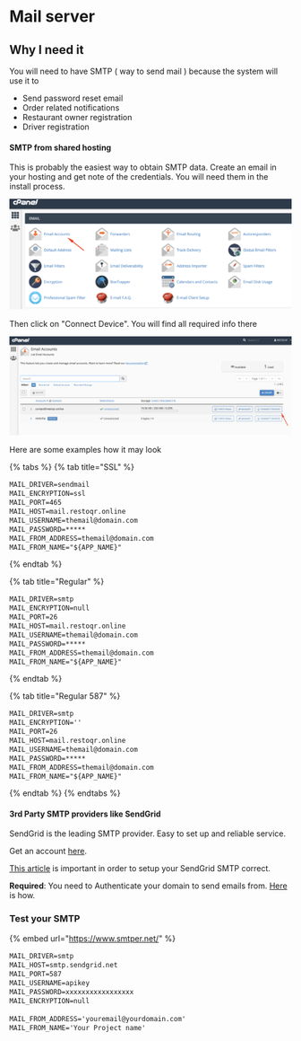 # Mail server

## Why I need it

You will need to have SMTP \( way to send mail \) because the system will use it to

* Send password reset email
* Order related notifications 
* Restaurant owner registration
* Driver registration



####  SMTP from shared hosting

This is probably the easiest way to obtain SMTP data. Create an email in your hosting and get note of the credentials. You will need them in the install process.

![](../.gitbook/assets/email_accounts.png)

Then click on "Connect Device". You will find all required info there

![](../.gitbook/assets/connect_devices.png)

Here are some examples how it may look

{% tabs %}
{% tab title="SSL" %}
```text
MAIL_DRIVER=sendmail
MAIL_ENCRYPTION=ssl
MAIL_PORT=465
MAIL_HOST=mail.restoqr.online
MAIL_USERNAME=themail@domain.com
MAIL_PASSWORD=*****
MAIL_FROM_ADDRESS=themail@domain.com
MAIL_FROM_NAME="${APP_NAME}"
```
{% endtab %}

{% tab title="Regular" %}
```text
MAIL_DRIVER=smtp
MAIL_ENCRYPTION=null
MAIL_PORT=26
MAIL_HOST=mail.restoqr.online
MAIL_USERNAME=themail@domain.com
MAIL_PASSWORD=*****
MAIL_FROM_ADDRESS=themail@domain.com
MAIL_FROM_NAME="${APP_NAME}"
```
{% endtab %}

{% tab title="Regular 587" %}
```
MAIL_DRIVER=smtp
MAIL_ENCRYPTION=''
MAIL_PORT=26
MAIL_HOST=mail.restoqr.online
MAIL_USERNAME=themail@domain.com
MAIL_PASSWORD=*****
MAIL_FROM_ADDRESS=themail@domain.com
MAIL_FROM_NAME="${APP_NAME}"
```
{% endtab %}
{% endtabs %}

#### 3rd Party SMTP providers like SendGrid

SendGrid is the leading SMTP provider. Easy to set up and reliable service.

Get an account [here](https://sendgrid.com/). 

[This article](https://sendgrid.com/docs/API_Reference/SMTP_API/integrating_with_the_smtp_api.html) is important in order to setup your SendGrid SMTP correct.

**Required**: You need to Authenticate your domain to send emails from. [Here](https://sendgrid.com/docs/ui/account-and-settings/how-to-set-up-domain-authentication/) is how.

### Test your SMTP

{% embed url="https://www.smtper.net/" %}

```text
MAIL_DRIVER=smtp
MAIL_HOST=smtp.sendgrid.net
MAIL_PORT=587
MAIL_USERNAME=apikey
MAIL_PASSWORD=xxxxxxxxxxxxxxxxx
MAIL_ENCRYPTION=null

MAIL_FROM_ADDRESS='youremail@yourdomain.com'
MAIL_FROM_NAME='Your Project name'
```













